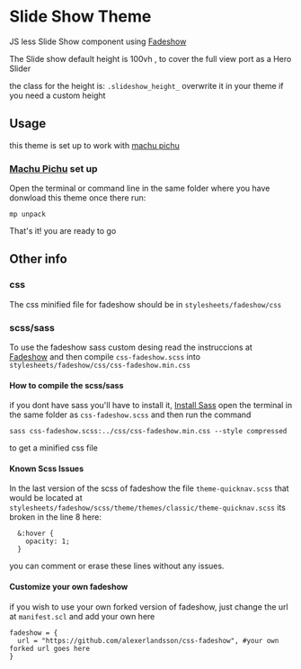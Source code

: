 # Slide Show Theme

JS less Slide Show component using [Fadeshow](https://github.com/alexerlandsson/css-fadeshow)

The Slide show default height is
100vh , to cover the full view port as a Hero Slider

the class for the height is:
``` .slideshow_height_ ```
overwrite it in your theme if you need a custom height


## Usage 
this theme is set up to work with [machu pichu](https://github.com/foundpatterns/machu-picchu)

### [Machu Pichu](https://github.com/foundpatterns/machu-picchu) set up
Open the terminal or command line in the same folder where you have donwload this theme once  there run:
``` 
mp unpack
```
That's it! you are ready to go

## Other info 

### css 
The css minified file for fadeshow should be  in 
```stylesheets/fadeshow/css```

### scss/sass
To use the fadeshow sass custom desing read the instruccions at [Fadeshow](https://github.com/alexerlandsson/css-fadeshow#customized-installation)
and then compile ```css-fadeshow.scss``` into ```stylesheets/fadeshow/css/css-fadeshow.min.css ```

#### How to compile the scss/sass
if you dont have sass you'll have to install it, [Install Sass](https://sass-lang.com/install)
open the terminal in the same folder as ```css-fadeshow.scss``` and then run the command 
```  
sass css-fadeshow.scss:../css/css-fadeshow.min.css --style compressed
```
to get a minified css file 

#### Known Scss Issues
In the last version of the scss of fadeshow the file ```theme-quicknav.scss```
that would be located at ```stylesheets/fadeshow/scss/theme/themes/classic/theme-quicknav.scss```
its broken in the line 8 here: 
```
  &:hover {
    opacity: 1;
  }
```
you can comment or erase these lines without any issues.

#### Customize your own fadeshow 
if you wish to use your own forked version of fadeshow, just change the url at ```manifest.scl```
and add your own here
```
fadeshow = {
  url = "https://github.com/alexerlandsson/css-fadeshow", #your own forked url goes here
}
```